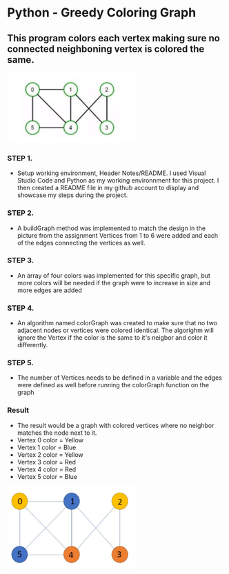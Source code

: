 # Python - Greedy Coloring Graph

## This program colors each vertex making sure no connected neighboning vertex is colored the same.

<img src="Images/1.JPG" width="300" >
  
 ### STEP 1.
* Setup working environment, Header Notes/README.
I used Visual Studio Code and Python as my working environnment for this project. I then created a README file in my github account to display
and showcase my steps during the project. 

### STEP 2.
* A buildGraph method was implemented to match the design in the picture from the assignment 
  Vertices from 1 to 6 were added and each of the edges connecting the vertices as well.

### STEP 3.
* An array of four colors was implemented for this specific graph, but more colors will be needed if the graph were to increase in size and more edges are added

### STEP 4.
* An algorithm named colorGraph was created to make sure that no two adjacent nodes or vertices were colored identical. 
The algorighm will ignore the Vertex if the color is the same to it's neigbor and color it differently.

### STEP 5. 
* The number of Vertices needs to be defined in a variable and the edges were defined as well  before running the colorGraph function on the graph

### Result
* The result would be a graph with colored vertices where no neighbor matches the node next to it.
* Vertex 0 color =  Yellow
* Vertex 1 color =  Blue  
* Vertex 2 color =  Yellow
* Vertex 3 color =  Red
* Vertex 4 color =  Red
* Vertex 5 color =  Blue

<img src="Images/2.JPG" width="300">
